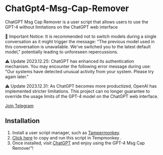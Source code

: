 # ChatGpt4-Msg-Cap-Remover

ChatGPT Msg Cap Remover is a user script that allows users to use the GPT-4 without limitations on the ChatGPT web interface

🔴 Important Notice: It is recommended not to switch models during a single conversation as it might trigger the message: "The previous model used in this conversation is unavailable. We've switched you to the latest default model," potentially leading to unforeseen repercussions.

⚠️ Update 2023.12.25: ChatGPT has enhanced its authentication mechanism. You may encounter the following error message during use: "Our systems have detected unusual activity from your system. Please try again later."

⚠️ Update 2023.12.31: As ChatGPT becomes more productized, OpenAI has implemented stricter limitations. This project can no longer guarantee to override the usage limits of the GPT-4 model on the ChatGPT web interface. 

[Join Telegram](https://t.me/TeamD404Support)

## Installation

1. Install a user script manager, such as [Tampermonkey](https://www.tampermonkey.net/).
2. [Click here](https://raw.githubusercontent.com/AbhiWisdom/ChatGpt-4-msg-cap-bypasser/main/uncap.js) to copy and run this script in Tempmonkey .
3. Once installed, visit [ChatGPT](https://chat.openai.com/) and enjoy using the GPT-4 Msg Cap Remover"!
